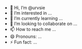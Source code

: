 - 👋 Hi, I’m @urvsie
- 👀 I’m interested in ...
- 🌱 I’m currently learning ...
- 💞️ I’m looking to collaborate on ...
- 📫 How to reach me ...
- 😄 Pronouns: ...
- ⚡ Fun fact: ...

<!---
urvsie/urvsie is a ✨ special ✨ repository because its `README.md` (this file) appears on your GitHub profile.
You can click the Preview link to take a look at your changes.
--->
